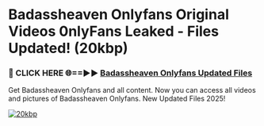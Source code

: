 # Badassheaven Onlyfans Original Videos 0nlyFans Leaked - Files Updated! (20kbp)

<h3>🔴 CLICK HERE 🌐==►► <a href="https://tinyurl.com/ehrbuxhb" rel="nofollow">Badassheaven Onlyfans Updated Files</a></h3>

Get Badassheaven Onlyfans and all content. Now you can access all videos and pictures of Badassheaven Onlyfans. New Updated Files 2025!

[![20kbp](https://i.imgur.com/lVYEuWS.gif)](https://tinyurl.com/ehrbuxhb)
